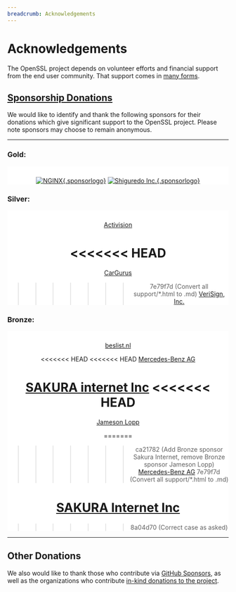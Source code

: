 ```yaml
---
breadcrumb: Acknowledgements
---
```

# Acknowledgements

The OpenSSL project depends on volunteer efforts and financial support
from the end user community. That support comes in [many
forms](donations.html).

## <a href="current">Sponsorship Donations</a>

We would like to identify and thank the following sponsors for their
donations which give significant support to the OpenSSL project. Please
note sponsors may choose to remain anonymous.

------------------------------------------------------------------------

<style type="text/css">
  .sponsorlogo {
  height: 100px !important;
  width: 210px !important;
  object-fit: contain !important;
  object-position: 50% 50% !important;
  padding-left: 15px !important;
  padding-top: 0px !important;
  padding-bottom: 0px !important;
  padding-right: 15px !important;
  }
  .sponsorsection {
  background-color: #ffffff !important;
  padding-top: 10px !important;
  text-align: center !important;
  }
</style>

### Gold:

<div class="sponsorsection">

[![NGINX](/img/nginx-logo-med.png){.sponsorlogo}](https://www.nginx.com/)
[![Shiguredo Inc.](/img/shiguredo-logo-med.png){.sponsorlogo}](https://shiguredo.jp/)

</div>

### Silver:

<div class="sponsorsection">

[Activision](https://activision.com/)

<<<<<<< HEAD
=======
[CarGurus](https://cargurus.com/)

>>>>>>> 7e79f7d (Convert all support/*.html to .md)
[VeriSign, Inc.](https://www.verisign.com/)

</div>

### Bronze:

<div class="sponsorsection">

[beslist.nl](https://beslist.nl/)

<<<<<<< HEAD
<<<<<<< HEAD
[Mercedes-Benz AG](https://opensource.mercedes-benz.com/)

[SAKURA internet Inc](https://www.sakura.ad.jp/en/corporate/)
<<<<<<< HEAD
=======
[Jameson Lopp](https://www.lopp.net/)

=======
>>>>>>> ca21782 (Add Bronze sponsor Sakura Internet, remove Bronze sponsor Jameson Lopp)
[Mercedes-Benz AG](https://opensource.mercedes-benz.com/)
>>>>>>> 7e79f7d (Convert all support/*.html to .md)

[SAKURA Internet Inc](https://www.sakura.ad.jp/en/corporate/)
=======
>>>>>>> 8a04d70 (Correct case as asked)

</div>

------------------------------------------------------------------------

## Other Donations

We also would like to thank those who contribute via [GitHub
Sponsors](https://github.com/sponsors/openssl), as well as the
organizations who contribute [in-kind donations to the
project](/community/thanks.html).
